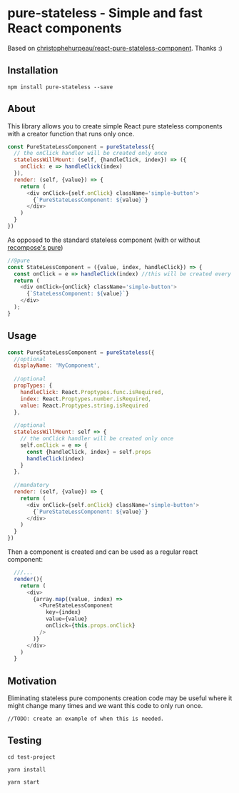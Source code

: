 # pure-stateless - Simple and fast React components

Based on [christophehurpeau/react-pure-stateless-component](https://github.com/christophehurpeau/react-pure-stateless-component). Thanks :)

## Installation
`npm install pure-stateless --save`

## About
This library allows you to create simple React pure stateless components with a creator function that runs only once.

```javascript
const PureStateLessComponent = pureStateless({
  // the onClick handler will be created only once
  statelessWillMount: (self, {handleClick, index}) => ({
    onClick: e => handleClick(index)
  }),
  render: (self, {value}) => {
    return (
      <div onClick={self.onClick} className='simple-button'>
        {`PureStateLessComponent: ${value}`}
      </div>
    )
  }
})
```

As opposed to the standard stateless component (with or without [recompose's pure](https://github.com/acdlite/recompose/blob/master/docs/API.md#pure))
```javascript
//@pure
const StateLessComponent = ({value, index, handleClick}) => {
  const onClick = e => handleClick(index) //this will be created every render.
  return (
    <div onClick={onClick} className='simple-button'>
      {`StateLessComponent: ${value}`}
    </div>
  );
}
```

## Usage
```javascript
const PureStateLessComponent = pureStateless({
  //optional
  displayName: 'MyComponent',
  
  //optional
  propTypes: {
    handleClick: React.Proptypes.func.isRequired,
    index: React.Proptypes.number.isRequired,
    value: React.Proptypes.string.isRequired
  },
  
  //optional
  statelessWillMount: self => {
    // the onClick handler will be created only once
    self.onClick = e => {
      const {handleClick, index} = self.props
      handleClick(index)
    }
  },
  
  //mandatory
  render: (self, {value}) => {
    return (
      <div onClick={self.onClick} className='simple-button'>
        {`PureStateLessComponent: ${value}`}
      </div>
    )
  }
})
```

Then a component is created and can be used as a regular react component:
```javascript
  ///...
  render(){
    return (
      <div>
        {array.map((value, index) =>
          <PureStateLessComponent
            key={index}
            value={value}
            onClick={this.props.onClick}
          />
        )}
      </div>
    )
  }
```

## Motivation
Eliminating stateless pure components creation code may be useful where it might change many times and we want this code to only run once.

`//TODO: create an example of when this is needed.`

## Testing
`cd test-project`

`yarn install`

`yarn start`